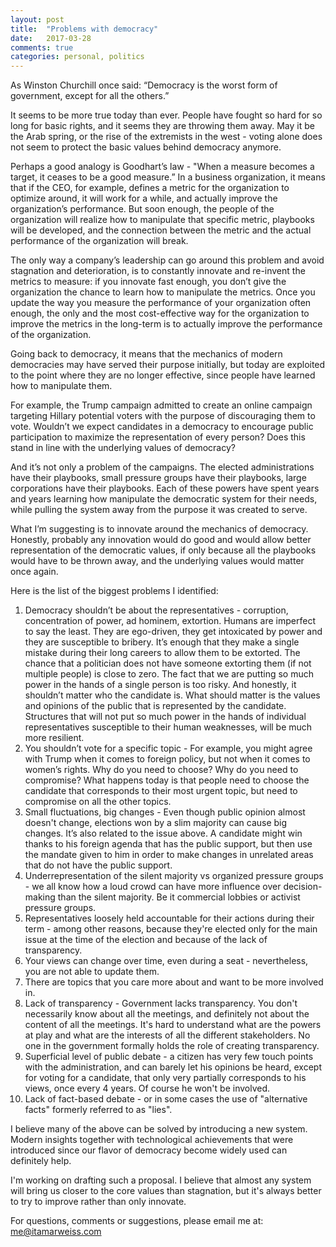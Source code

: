 ```yaml
---
layout: post
title:  "Problems with democracy"
date:   2017-03-28
comments: true
categories: personal, politics
---
```


As Winston Churchill once said: “Democracy is the worst form of government, except for all the others.”

It seems to be more true today than ever. People have fought so hard for so long for basic rights, and it seems they are throwing them away. May it be the Arab spring, or the rise of the extremists in the west - voting alone does not seem to protect the basic values behind democracy anymore.

Perhaps a good analogy is Goodhart’s law - "When a measure becomes a target, it ceases to be a good measure.” In a business organization, it means that if the CEO, for example, defines a metric for the organization to optimize around, it will work for a while, and actually improve the organization’s performance. But soon enough, the people of the organization will realize how to manipulate that specific metric, playbooks will be developed, and the connection between the metric and the actual performance of the organization will break.

The only way a company’s leadership can go around this problem and avoid stagnation and deterioration, is to constantly innovate and re-invent the metrics to measure: if you innovate fast enough, you don’t give the organization the chance to learn how to manipulate the metrics. Once you update the way you measure the performance of your organization often enough, the only and the most cost-effective way for the organization to improve the metrics in the long-term is to actually improve the performance of the organization.

Going back to democracy, it means that the mechanics of modern democracies may have served their purpose initially, but today are exploited to the point where they are no longer effective, since people have learned how to manipulate them.

For example, the Trump campaign admitted to create an online campaign targeting Hillary potential voters with the purpose of discouraging them to vote. Wouldn’t we expect candidates in a democracy to encourage public participation to maximize the representation of every person? Does this stand in line with the underlying values of democracy?

And it’s not only a problem of the campaigns. The elected administrations have their playbooks, small pressure groups have their playbooks, large corporations have their playbooks. Each of these powers have spent years and years learning how manipulate the democratic system for their needs, while pulling the system away from the purpose it was created to serve.

What I’m suggesting is to innovate around the mechanics of democracy. Honestly, probably any innovation would do good and would allow better representation of the democratic values, if only because all the playbooks would have to be thrown away, and the underlying values would matter once again.

Here is the list of the biggest problems I identified:

1. Democracy shouldn’t be about the representatives - corruption, concentration of power, ad hominem, extortion. Humans are imperfect to say the least. They are ego-driven, they get intoxicated by power and they are susceptible to bribery. It’s enough that they make a single mistake during their long careers to allow them to be extorted. The chance that a politician does not have someone extorting them (if not multiple people) is close to zero. The fact that we are putting so much power in the hands of a single person is too risky. And honestly, it shouldn’t matter who the candidate is. What should matter is the values and opinions of the public that is represented by the candidate. Structures that will not put so much power in the hands of individual representatives susceptible to their human weaknesses, will be much more resilient.
2. You shouldn’t vote for a specific topic - For example, you might agree with Trump when it comes to foreign policy, but not when it comes to women’s rights. Why do you need to choose? Why do you need to compromise? What happens today is that people need to choose the candidate that corresponds to their most urgent topic, but need to compromise on all the other topics.
3. Small fluctuations, big changes - Even though public opinion almost doesn't change, elections won by a slim majority can cause big changes. It’s also related to the issue above. A candidate might win thanks to his foreign agenda that has the public support, but then use the mandate given to him in order to make changes in unrelated areas that do not have the public support.
4. Underrepresentation of the silent majority vs organized pressure groups - we all know how a loud
crowd can have more influence over decision-making than the silent majority. Be it commercial
lobbies or activist pressure groups.
5. Representatives loosely held accountable for their actions during their term - among other reasons,
because they're elected only for the main issue at the time of the election and because of the lack
of transparency.
6. Your views can change over time, even during a seat - nevertheless, you are not able
to update them.
7. There are topics that you care more about and want to be more involved in.
8. Lack of transparency - Government lacks transparency. You don't necessarily know about all the meetings,
and definitely not about the content of all the meetings. It's hard to understand what are the powers at
play and what are the interests of all the different stakeholders. No one in the government formally
holds the role of creating transparency.
9. Superficial level of public debate - a citizen has very few touch points with the administration,
and can barely let his opinions be heard, except for voting for a candidate, that only very partially
corresponds to his views, once every 4 years. Of course he won't be involved.
10. Lack of fact-based debate - or in some cases the use of "alternative facts" formerly referred to
as "lies".

I believe many of the above can be solved by introducing a new system. Modern insights together with technological achievements that were introduced since our flavor of democracy become widely used can
definitely help.

I'm working on drafting such a proposal. I believe that almost any system will bring us closer to the core values than stagnation, but it's always better to try to improve rather than only innovate.

For questions, comments or suggestions, please email me at: me@itamarweiss.com
